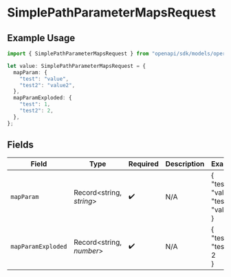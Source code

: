 # SimplePathParameterMapsRequest

## Example Usage

```typescript
import { SimplePathParameterMapsRequest } from "openapi/sdk/models/operations";

let value: SimplePathParameterMapsRequest = {
  mapParam: {
    "test": "value",
    "test2": "value2",
  },
  mapParamExploded: {
    "test": 1,
    "test2": 2,
  },
};
```

## Fields

| Field                                  | Type                                   | Required                               | Description                            | Example                                |
| -------------------------------------- | -------------------------------------- | -------------------------------------- | -------------------------------------- | -------------------------------------- |
| `mapParam`                             | Record<string, *string*>               | :heavy_check_mark:                     | N/A                                    | {<br/>"test": "value",<br/>"test2": "value2"<br/>} |
| `mapParamExploded`                     | Record<string, *number*>               | :heavy_check_mark:                     | N/A                                    | {<br/>"test": 1,<br/>"test2": 2<br/>}  |